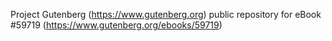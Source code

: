Project Gutenberg (https://www.gutenberg.org) public repository for
eBook #59719 (https://www.gutenberg.org/ebooks/59719)
